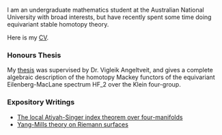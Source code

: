 I am an undergraduate mathematics student at the Australian National University with broad interests, but have recently spent some time doing equivariant stable homotopy theory.

Here is my [CV](./CV.pdf).

### Honours Thesis

My [thesis](./thesis.pdf) was supervised by Dr. Vigleik Angeltveit, and gives a complete algebraic description of the homotopy Mackey functors of the equivariant Eilenberg-MacLane spectrum HF_2 over the Klein four-group.

### Expository Writings

* [The local Atiyah-Singer index theorem over four-manifolds](./Atiyah-Singer_index_theorem.pdf)
* [Yang-Mills theory on Riemann surfaces](./Yang-Mills_Riemann_surfaces.pdf)
